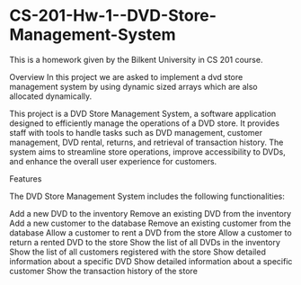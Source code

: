 # CS-201-Hw-1--DVD-Store-Management-System
This is a homework given by the Bilkent University in CS 201 course. 

 

Overview
In this project we are asked to implement a dvd store management system by using dynamic sized arrays which are also allocated dynamically.

This project is a DVD Store Management System, a software application designed to efficiently manage the operations of a DVD store. It provides staff with tools to handle tasks such as DVD management, customer management, DVD rental, returns, and retrieval of transaction history. The system aims to streamline store operations, improve accessibility to DVDs, and enhance the overall user experience for customers.

Features

The DVD Store Management System includes the following functionalities:

Add a new DVD to the inventory
Remove an existing DVD from the inventory
Add a new customer to the database
Remove an existing customer from the database
Allow a customer to rent a DVD from the store
Allow a customer to return a rented DVD to the store
Show the list of all DVDs in the inventory
Show the list of all customers registered with the store
Show detailed information about a specific DVD
Show detailed information about a specific customer
Show the transaction history of the store
